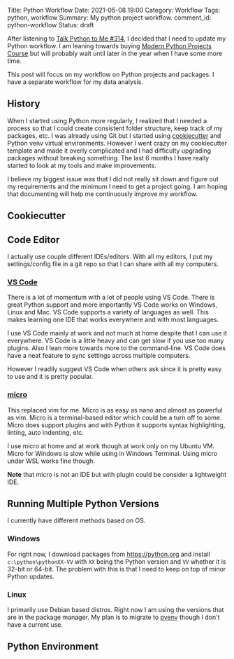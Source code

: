 Title: Python Workflow 
Date: 2021-05-08 19:00
Category: Workflow
Tags: python, workflow
Summary: My python project workflow.
comment_id: python-workflow
Status: draft

After listening to
[Talk Python to Me #314](https://talkpython.fm/episodes/show/314/ask-us-about-modern-python-projects-and-tools),
I decided that I need to update my Python workflow.
I am leaning towards buying
[Modern Python Projects Course](https://training.talkpython.fm/courses/modern-python-projects)
but will probably wait until later in the year when I have some more time.

This post will focus on my workflow on Python projects and packages.
I have a separate workflow for my data analysis.

## History

When I started using Python more regularly, I realized that I needed a process
so that I could create consistent folder structure, keep track of my packages,
etc.
I was already using Git but I started using
[cookiecutter](https://cookiecutter.readthedocs.io) and Python venv virtual
environments.
However I went crazy on my cookiecutter template and made it overly complicated
and I had difficulty upgrading packages without breaking something.
The last 6 months I have really started to look at my tools and make
improvements.

I believe my biggest issue was that I did not really sit down and figure out my
requirements and the minimum I need to get a project going.
I am hoping that documenting will help me continuously improve my workflow.

## Cookiecutter


## Code Editor

I actually use couple different IDEs/editors.
With all my editors, I put my settings/config file in a git repo so that I can
share with all my computers.

### [VS Code](https://code.visualstudio.com/)

There is a lot of momentum with a lot of people using VS Code.
There is great Python support and more importantly VS Code works on Windows,
Linux and Mac. VS Code supports a variety of languages as well.
This makes learning one IDE that works everywhere and with most languages.

I use VS Code mainly at work and not much at home despite that I can use it
everywhere.
VS Code is a little heavy and can get slow if you use too many plugins.
Also I lean more towards more to the command-line.
VS Code does have a neat feature to sync settings across multiple computers.

However I readily suggest VS Code when others ask since it is pretty easy to use
and it is pretty popular.

### [micro](https://micro-editor.github.io)

This replaced vim for me.
Micro is as easy as nano and almost as powerful as vim.
Micro is a terminal-based editor which could be a turn off to some.
Micro does support plugins and with Python it supports syntax highlighting,
linting, auto indenting, etc.

I use micro at home and at work though at work only on my Ubuntu VM.
Micro for Windows is slow while using in Windows Terminal.
Using micro under WSL works fine though.

**Note** that micro is not an IDE but with plugin could be consider a
lightweight IDE.

## Running Multiple Python Versions

I currently have different methods based on OS.

### Windows

For right now, I download packages from https://python.org and install 
`c:\python\pythonXX-VV` with `XX` being the Python version and `VV` whether it is
32-bit or 64-bit.
The problem with this is that I need to keep on top of minor Python updates.

### Linux

I primarily use Debian based distros.
Right now I am using the versions that are in the package manager.
My plan is to migrate to [pyenv](https://github.com/pyenv/pyenv) though I don't
have a current use.

## Python Environment